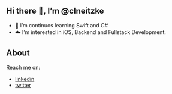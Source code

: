 ## Hi there 👋,  I’m @clneitzke

- 🔭 I’m continuos learning Swift and C# <br/>
- ☁️ I’m interested in iOS, Backend and Fullstack Development.

## About

Reach me on:
- [linkedin](https://linkedin.com/in/clneitzke/)
- [twitter](https://twitter.com/clneitzke/)

